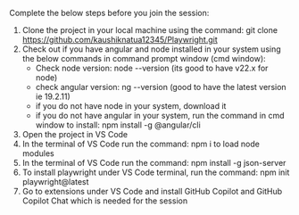 Complete the below steps before you join the session:
1. Clone the project in your local machine using the command: git clone https://github.com/kaushiknatua12345/Playwright.git
2. Check out if you have angular and node installed in your system using the below commands in command prompt window (cmd window):
   <ul>
   <li>Check node version: node --version (its good to have v22.x for node)</li>
   <li>check angular version: ng --version (good to have the latest version ie 19.2.11)</li>
   <li>if you do not have node in your system, download it</li>
   <li>if you do not have angular in your system, run the command in cmd window to install: npm install -g @angular/cli</li>
   </ul>
4. Open the project in VS Code
5. In the terminal of VS Code run the command: npm i to load node modules
6. In the terminal of VS Code run the command: npm install -g json-server
7. To install playwright under VS Code terminal, run the command: npm init playwright@latest
8. Go to extensions under VS Code and install GitHub Copilot and GitHub Copilot Chat which is needed for the session
